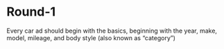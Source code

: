 # Round-1
Every car ad should begin with the basics, beginning with the year, make, model, mileage, and body style (also known as “category”)
